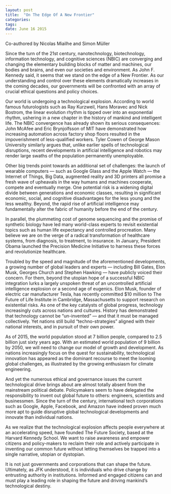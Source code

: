 ```yaml
---
layout: post
title:  "On The Edge Of A New Frontier"
categories: 
tags: 
date: June 16 2015
---
```

Co-authored by Nicolas Miailhe and Simon Müller

Since the turn of the 21st century, nanotechnology, biotechnology, information technology, and cognitive sciences (NBIC) are converging and changing the elementary building blocks of matter and machines, our bodies and brains, and even our societies and environment. As John F. Kennedy said, it seems that we stand on the edge of a New Frontier. As our understanding and control over these elements dramatically increases in the coming decades, our governments will be confronted with an array of crucial ethical questions and policy choices.

Our world is undergoing a technological explosion. According to world famous futurologists such as Ray Kurzweil, Hans Moravec and Nick Bostrom, the linear evolution rhythm is tipped over into an exponential rhythm, ushering in a new chapter in the history of mankind and intelligent life.
The NBIC convergence has already shown its serious consequences: John McAfee and Eric Brynjolfsson of MIT have demonstrated how increasing automation across factory shop floors resulted in the impoverishment of less-qualified workers. Tyler Cowen of George Mason University similarly argues that, unlike earlier spells of technological disruptions, recent developments in artificial intelligence and robotics may render large swaths of the population permanently unemployable.

Other big trends point towards an additional set of challenges: the launch of wearable computers — such as Google Glass and the Apple Watch — the Internet of Things, Big Data, augmented reality and 3D printers all promise a fresh wave of upheavals in the way humans and machines cooperate, compete and eventually merge. One potential risk is a widening digital divide between generations and economic classes, resulting in significant economic, social, and cognitive disadvantages for the less young and the less wealthy. Beyond, the rapid rise of artificial intelligence may fundamentally alter the fabric of humanity before the end of the century.

In parallel, the plummeting cost of genome sequencing and the promise of synthetic biology have led many world-class experts to revisit existential topics such as human life expectancy and controlled procreation. Many believe we are on the verge of a radical transformation of healthcare systems, from diagnosis, to treatment, to insurance. In January, President Obama launched the Precision Medicine Initiative to harness these forces and revolutionize healthcare.

Troubled by the speed and magnitude of the aforementioned developments, a growing number of global leaders and experts — including Bill Gates, Elon Musk, Georges Church and Stephen Hawking — have publicly voiced their concern. For them, beyond the utopian hope of a successful NBIC integration lurks a largely unspoken threat of an uncontrolled artificial intelligence explosion or a second age of eugenics. Elon Musk, founder of electric car manufacturer Tesla, has recently committed $10 million to The Future of Life Institute in Cambridge, Massachusetts to support research on existential risks.
As one of the key catalysts of global progress, technology increasingly cuts across nations and cultures. History has demonstrated that technology cannot be “un-invented” — and that it must be managed collectively. Yet nations still build “techno-strategies” aligned with their national interests, and in pursuit of their own power.

As of 2015, the world population stood at 7 billion people, compared to 2.5 billion just sixty years ago. With an estimated world population of 9 billion by 2050, we will need to change our model of growth and development. As nations increasingly focus on the quest for sustainability, technological innovation has appeared as the dominant recourse to meet the looming global challenges, as illustrated by the growing enthusiasm for climate engineering.

And yet the numerous ethical and governance issues the current technological drive brings about are almost totally absent from the mainstream political debate. Policymakers seem to have delegated the responsibility to invent out global future to others: engineers, scientists and businessmen. Since the turn of the century, international tech corporations such as Google, Apple, Facebook, and Amazon have indeed proven much more apt to guide disruptive global technological developments and innovate than individual nations.

As we realize that the technological explosion affects people everywhere at an accelerating speed, have founded The Future Society, based at the Harvard Kennedy School. We want to raise awareness and empower citizens and policy-makers to reclaim their role and actively participate in inventing our common future without letting themselves be trapped into a single narrative, utopian or dystopian.

It is not just governments and corporations that can shape the future. Ultimately, as JFK understood, it is individuals who drive change by entrusting authority in institutions. Informed and engaged citizens can and must play a leading role in shaping the future and driving mankind’s technological destiny.